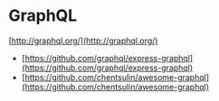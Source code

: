 # GraphQL

[http://graphql.org/](http://graphql.org/)

* [https://github.com/graphql/express-graphql](https://github.com/graphql/express-graphql)
* [https://github.com/chentsulin/awesome-graphql](https://github.com/chentsulin/awesome-graphql)
